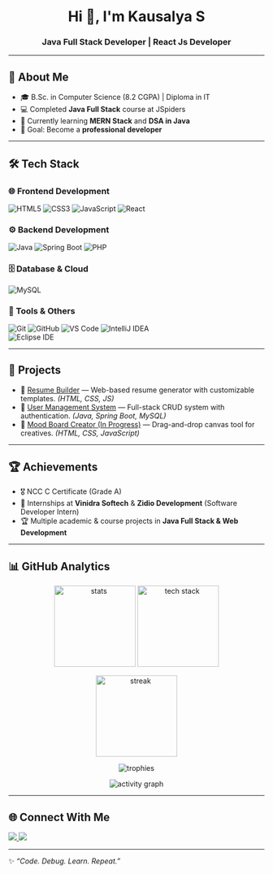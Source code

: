 <h1 align="center">Hi 👋, I'm Kausalya S</h1>
<h3 align="center">Java Full Stack Developer | React Js Developer</h3>

---

## 🚀 About Me
- 🎓 B.Sc. in Computer Science (8.2 CGPA) | Diploma in IT  
- 💻 Completed **Java Full Stack** course at JSpiders  
- 🌱 Currently learning **MERN Stack** and **DSA in Java**  
- 🎯 Goal: Become a **professional developer** 

---

## 🛠️ Tech Stack  

### 🌐 Frontend Development  
![HTML5](https://img.shields.io/badge/-HTML5-E34F26?style=flat&logo=html5&logoColor=white) 
![CSS3](https://img.shields.io/badge/-CSS3-1572B6?style=flat&logo=css3&logoColor=white) 
![JavaScript](https://img.shields.io/badge/-JavaScript-F7DF1E?style=flat&logo=javascript&logoColor=black) 
![React](https://img.shields.io/badge/-React-61DAFB?style=flat&logo=react&logoColor=black)  

### ⚙️ Backend Development  
![Java](https://img.shields.io/badge/-Java-007396?style=flat&logo=java&logoColor=white) 
![Spring Boot](https://img.shields.io/badge/-Spring%20Boot-6DB33F?style=flat&logo=springboot&logoColor=white) 
![PHP](https://img.shields.io/badge/-PHP-777BB4?style=flat&logo=php&logoColor=white)  

### 🗄️ Database & Cloud  
![MySQL](https://img.shields.io/badge/-MySQL-4479A1?style=flat&logo=mysql&logoColor=white)  

### 🔧 Tools & Others  
![Git](https://img.shields.io/badge/-Git-F05032?style=flat&logo=git&logoColor=white) 
![GitHub](https://img.shields.io/badge/-GitHub-181717?style=flat&logo=github&logoColor=white) 
![VS Code](https://img.shields.io/badge/-VS%20Code-007ACC?style=flat&logo=visual-studio-code&logoColor=white) 
![IntelliJ IDEA](https://img.shields.io/badge/-IntelliJ%20IDEA-000000?style=flat&logo=intellij-idea&logoColor=white)  
![Eclipse IDE](https://img.shields.io/badge/-Eclipse-2C2255?style=flat&logo=eclipse&logoColor=white)  

---

## 📌 Projects  

- 🔹 [Resume Builder](#) — Web-based resume generator with customizable templates. *(HTML, CSS, JS)*  
- 🔹 [User Management System](#) — Full-stack CRUD system with authentication. *(Java, Spring Boot, MySQL)*  
- 🔹 [Mood Board Creator (In Progress)](#) — Drag-and-drop canvas tool for creatives. *(HTML, CSS, JavaScript)*  

---

## 🏆 Achievements  
- 🎖️ NCC C Certificate (Grade A)  
- 🏅 Internships at **Vinidra Softech** & **Zidio Development** (Software Developer Intern)  
- 🏆 Multiple academic & course projects in **Java Full Stack & Web Development**  

---

## 📊 GitHub Analytics  

<p align="center">
  <!-- This Year Stats -->
  <img src="https://github-readme-stats.vercel.app/api?username=Kausalya-S&show_icons=true&theme=radical&include_all_commits=true&count_private=true&rank_icon=github" alt="stats" height="160"/>
  
  <!-- Custom Languages Instead of Most Used -->
  <img src="https://skillicons.dev/icons?i=java,spring,react,mysql,php,html,css,js" height="160" alt="tech stack"/>
</p>

<p align="center">
  <!-- Contribution Streak This Year -->
  <img src="https://github-readme-streak-stats.herokuapp.com?user=Kausalya-S&theme=radical&date_format=j%20M%5B%20Y%5D&currStreakNum=DD2727" alt="streak" height="160"/>
</p>

<p align="center">
  <img src="https://github-profile-trophy.vercel.app/?username=Kausalya-S&theme=onedark&row=1&column=6" alt="trophies"/>
</p>

<p align="center">
  <!-- Contributions This Year -->
  <img src="https://github-readme-activity-graph.vercel.app/graph?username=Kausalya-S&theme=react-dark&area=true&hide_border=true" alt="activity graph"/>
</p>

---

## 🌐 Connect With Me  

<p align="left">
<a href="https://www.linkedin.com/in/kausalya-s/" target="_blank">
<img src="https://img.shields.io/badge/-LinkedIn-0A66C2?style=for-the-badge&logo=linkedin&logoColor=white"/>
</a>
<a href="https://github.com/Kausalya-S" target="_blank">
<img src="https://img.shields.io/badge/-GitHub-181717?style=for-the-badge&logo=github&logoColor=white"/>
</a>
</p>

---

✨ *“Code. Debug. Learn. Repeat.”*  

